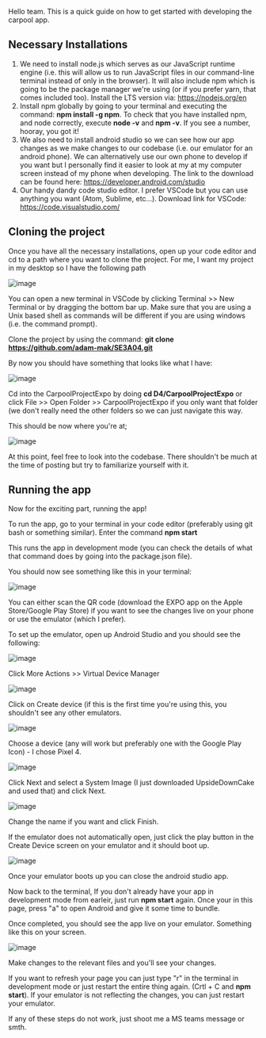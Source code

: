 Hello team. This is a quick guide on how to get started with developing the carpool app.

## Necessary Installations
1) We need to install node.js which serves as our JavaScript runtime engine (i.e. this will allow us to run JavaScript files in our command-line terminal instead of only in the browser). It will also include npm which is going to be the package manager we're using (or if you prefer yarn, that comes included too). Install the LTS version via: https://nodejs.org/en
2) Install npm globally by going to your terminal and executing the command: **npm install -g npm**. To check that you have installed npm, and node correctly, execute **node -v** and **npm -v**. If you see a number, hooray, you got it!
3) We also need to install android studio so we can see how our app changes as we make changes to our codebase (i.e. our emulator for an android phone). We can alternatively use our own phone to develop if you want but I personally find it easier to look at my at my computer screen instead of my phone when developing. 
The link to the download can be found here: https://developer.android.com/studio
4) Our handy dandy code studio editor. I prefer VSCode but you can use anything you want (Atom, Sublime, etc...). Download link for VSCode: https://code.visualstudio.com/

## Cloning the project
Once you have all the necessary installations, open up your code editor and cd to a path where you want to clone the project. For me, I want my project in my desktop so I have the following path

![image](https://user-images.githubusercontent.com/97481912/229943684-546e933c-5b25-4dff-9599-68df6ee98208.png)

You can open a new terminal in VSCode by clicking Terminal >> New Terminal or by dragging the bottom bar up. Make sure that you are using a Unix based shell as commands will be different if you are using windows (i.e. the command prompt).

Clone the project by using the command: **git clone https://github.com/adam-mak/SE3A04.git**

By now you should have something that looks like what I have:

![image](https://user-images.githubusercontent.com/97481912/229944078-696b45aa-9785-46a8-b2af-a49c8dc5d4ec.png)

Cd into the CarpoolProjectExpo by doing **cd D4/CarpoolProjectExpo** or click File >> Open Folder >> CarpoolProjectExpo if you only want that folder (we don't really need the other folders so we can just navigate this way.

This should be now where you're at;

![image](https://user-images.githubusercontent.com/97481912/229944371-f25529bb-d2b2-4744-b966-7183cc9be1e2.png)

At this point, feel free to look into the codebase. There shouldn't be much at the time of posting but try to familiarize yourself with it. 

## Running the app

Now for the exciting part, running the app!

To run the app, go to your terminal in your code editor (preferably using git bash or something similar). Enter the command **npm start**

This runs the app in development mode (you can check the details of what that command does by going into the package.json file).

You should now see something like this in your terminal:

![image](https://user-images.githubusercontent.com/97481912/229944989-41f45b8f-7dd0-451c-b108-e3d5fe59efd3.png)

You can either scan the QR code (download the EXPO app on the Apple Store/Google Play Store) if you want to see the changes live on your phone or use the emulator (which I prefer).

To set up the emulator, open up Android Studio and you should see the following:

![image](https://user-images.githubusercontent.com/97481912/229945190-c91a2a11-4e65-4bc0-b6dc-b2969c29eac9.png)

Click More Actions >> Virtual Device Manager

![image](https://user-images.githubusercontent.com/97481912/229945225-68aaa5fc-622b-427d-8928-d0967e06c679.png)

Click on Create device (if this is the first time you're using this, you shouldn't see any other emulators. 

![image](https://user-images.githubusercontent.com/97481912/229945308-1b95f994-17e9-47c5-9723-ce617591efdc.png)

Choose a device (any will work but preferably one with the Google Play Icon) - I chose Pixel 4.

![image](https://user-images.githubusercontent.com/97481912/229945426-e41d7c04-3633-4b35-ab73-be0dd865b26c.png)

Click Next and select a System Image (I just downloaded UpsideDownCake and used that) and click Next.

![image](https://user-images.githubusercontent.com/97481912/229945540-0064241e-4ae8-4644-9eb3-1a1bfb620541.png)

Change the name if you want and click Finish.

If the emulator does not automatically open, just click the play button in the Create Device screen on your emulator and it should boot up.

![image](https://user-images.githubusercontent.com/97481912/229945675-e49f5e17-30ba-43f8-aab7-7c5e70c973f5.png)

Once your emulator boots up you can close the android studio app.

Now back to the terminal, If you don't already have your app in development mode from earleir, just run **npm start** again. Once your in this page, press "a" to open Android and give it some time to bundle.

Once completed, you should see the app live on your emulator. Something like this on your screen.

![image](https://user-images.githubusercontent.com/97481912/229945952-9d2775b3-bf33-4966-a4b9-fc79b145abf5.png)

Make changes to the relevant files and you'll see your changes.

If you want to refresh your page you can just type "r" in the terminal in development mode or just restart the entire thing again. (Crtl + C and **npm start**). If your emulator is not reflecting the changes, you can just restart your emulator.

If any of these steps do not work, just shoot me a MS teams message or smth.
